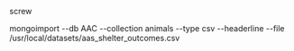 screw

mongoimport --db AAC --collection animals --type csv --headerline --file /usr/local/datasets/aas_shelter_outcomes.csv
